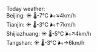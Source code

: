 Today weather:  
Beijing: ☀️ 🌡️-7°C 🌬️↘4km/h  
Tianjin: ☀️ 🌡️-3°C 🌬️↑7km/h  
Shijiazhuang: ☀️ 🌡️-5°C 🌬️↗4km/h  
Tangshan: ☀️ 🌡️-3°C 🌬️→6km/h  
